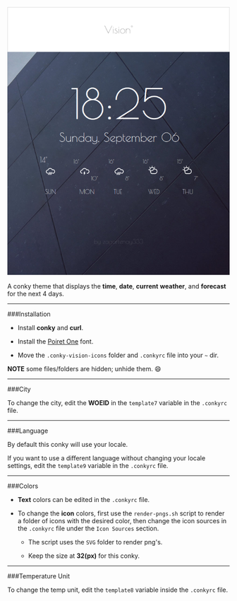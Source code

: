 ![preview](preview.png)


A conky theme that displays the **time**, **date**, **current** **weather**, and **forecast** for the next 4 days.

---

###Installation

* Install **conky** and **curl**.

* Install the [Poiret One](https://www.google.com/fonts/specimen/Poiret+One) font.

* Move the `.conky-vision-icons` folder and `.conkyrc` file into your `~` dir.

**NOTE** some files/folders are hidden; unhide them. :smile:

---

###City

To change the city, edit the **WOEID** in the `template7` variable in the `.conkyrc` file.

---

###Language

By default this conky will use your locale.

If you want to use a different language without changing your locale settings, edit the `template9` variable in the `.conkyrc` file.

---

###Colors

* **Text** colors can be edited in the `.conkyrc` file.

* To change the **icon** colors, first use the `render-pngs.sh` script to render a folder of icons with the desired color, then change the icon sources in the `.conkyrc` file under the `Icon Sources` section.
    * The script uses the `SVG` folder to render png's.

    * Keep the size at **32(px)** for this conky.

---

###Temperature Unit

To change the temp unit, edit the `template8` variable inside the `.conkyrc` file.
